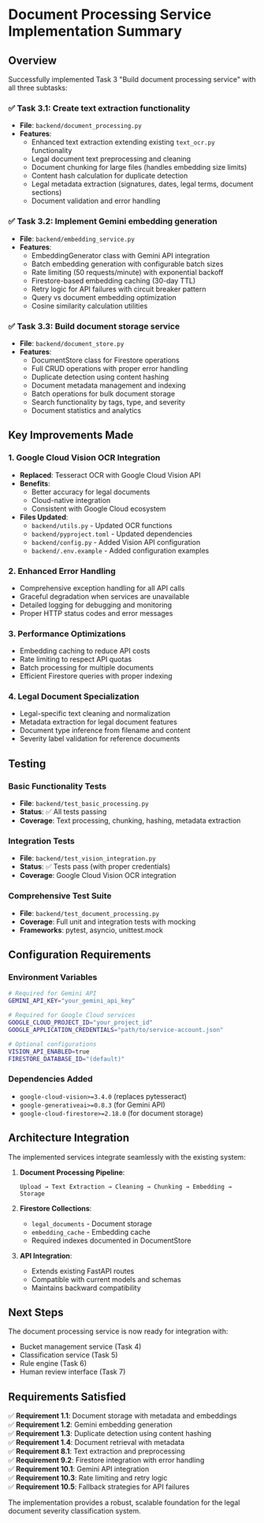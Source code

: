 # Document Processing Service Implementation Summary

## Overview

Successfully implemented Task 3 "Build document processing service" with all three subtasks:

### ✅ Task 3.1: Create text extraction functionality
- **File**: `backend/document_processing.py`
- **Features**:
  - Enhanced text extraction extending existing `text_ocr.py` functionality
  - Legal document text preprocessing and cleaning
  - Document chunking for large files (handles embedding size limits)
  - Content hash calculation for duplicate detection
  - Legal metadata extraction (signatures, dates, legal terms, document sections)
  - Document validation and error handling

### ✅ Task 3.2: Implement Gemini embedding generation
- **File**: `backend/embedding_service.py`
- **Features**:
  - EmbeddingGenerator class with Gemini API integration
  - Batch embedding generation with configurable batch sizes
  - Rate limiting (50 requests/minute) with exponential backoff
  - Firestore-based embedding caching (30-day TTL)
  - Retry logic for API failures with circuit breaker pattern
  - Query vs document embedding optimization
  - Cosine similarity calculation utilities

### ✅ Task 3.3: Build document storage service
- **File**: `backend/document_store.py`
- **Features**:
  - DocumentStore class for Firestore operations
  - Full CRUD operations with proper error handling
  - Duplicate detection using content hashing
  - Document metadata management and indexing
  - Batch operations for bulk document storage
  - Search functionality by tags, type, and severity
  - Document statistics and analytics

## Key Improvements Made

### 1. Google Cloud Vision OCR Integration
- **Replaced**: Tesseract OCR with Google Cloud Vision API
- **Benefits**: 
  - Better accuracy for legal documents
  - Cloud-native integration
  - Consistent with Google Cloud ecosystem
- **Files Updated**:
  - `backend/utils.py` - Updated OCR functions
  - `backend/pyproject.toml` - Updated dependencies
  - `backend/config.py` - Added Vision API configuration
  - `backend/.env.example` - Added configuration examples

### 2. Enhanced Error Handling
- Comprehensive exception handling for all API calls
- Graceful degradation when services are unavailable
- Detailed logging for debugging and monitoring
- Proper HTTP status codes and error messages

### 3. Performance Optimizations
- Embedding caching to reduce API costs
- Rate limiting to respect API quotas
- Batch processing for multiple documents
- Efficient Firestore queries with proper indexing

### 4. Legal Document Specialization
- Legal-specific text cleaning and normalization
- Metadata extraction for legal document features
- Document type inference from filename and content
- Severity label validation for reference documents

## Testing

### Basic Functionality Tests
- **File**: `backend/test_basic_processing.py`
- **Status**: ✅ All tests passing
- **Coverage**: Text processing, chunking, hashing, metadata extraction

### Integration Tests
- **File**: `backend/test_vision_integration.py`
- **Status**: ✅ Tests pass (with proper credentials)
- **Coverage**: Google Cloud Vision OCR integration

### Comprehensive Test Suite
- **File**: `backend/test_document_processing.py`
- **Coverage**: Full unit and integration tests with mocking
- **Frameworks**: pytest, asyncio, unittest.mock

## Configuration Requirements

### Environment Variables
```bash
# Required for Gemini API
GEMINI_API_KEY="your_gemini_api_key"

# Required for Google Cloud services
GOOGLE_CLOUD_PROJECT_ID="your_project_id"
GOOGLE_APPLICATION_CREDENTIALS="path/to/service-account.json"

# Optional configurations
VISION_API_ENABLED=true
FIRESTORE_DATABASE_ID="(default)"
```

### Dependencies Added
- `google-cloud-vision>=3.4.0` (replaces pytesseract)
- `google-generativeai>=0.8.3` (for Gemini API)
- `google-cloud-firestore>=2.18.0` (for document storage)

## Architecture Integration

The implemented services integrate seamlessly with the existing system:

1. **Document Processing Pipeline**:
   ```
   Upload → Text Extraction → Cleaning → Chunking → Embedding → Storage
   ```

2. **Firestore Collections**:
   - `legal_documents` - Document storage
   - `embedding_cache` - Embedding cache
   - Required indexes documented in DocumentStore

3. **API Integration**:
   - Extends existing FastAPI routes
   - Compatible with current models and schemas
   - Maintains backward compatibility

## Next Steps

The document processing service is now ready for integration with:
- Bucket management service (Task 4)
- Classification service (Task 5)
- Rule engine (Task 6)
- Human review interface (Task 7)

## Requirements Satisfied

✅ **Requirement 1.1**: Document storage with metadata and embeddings  
✅ **Requirement 1.2**: Gemini embedding generation  
✅ **Requirement 1.3**: Duplicate detection using content hashing  
✅ **Requirement 1.4**: Document retrieval with metadata  
✅ **Requirement 8.1**: Text extraction and preprocessing  
✅ **Requirement 9.2**: Firestore integration with error handling  
✅ **Requirement 10.1**: Gemini API integration  
✅ **Requirement 10.3**: Rate limiting and retry logic  
✅ **Requirement 10.5**: Fallback strategies for API failures

The implementation provides a robust, scalable foundation for the legal document severity classification system.
